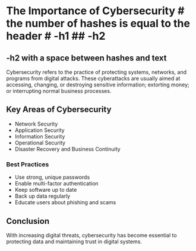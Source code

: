 # The Importance of Cybersecurity  # the number of hashes is equal to the header # -h1 ## -h2
## -h2 with a space between hashes and text

Cybersecurity refers to the practice of protecting systems, networks, and programs from digital attacks. These cyberattacks are usually aimed at accessing, changing, or destroying sensitive information; extorting money; or interrupting normal business processes.

## Key Areas of Cybersecurity

- Network Security  
- Application Security  
- Information Security  
- Operational Security  
- Disaster Recovery and Business Continuity

### Best Practices

- Use strong, unique passwords  
- Enable multi-factor authentication  
- Keep software up to date  
- Back up data regularly  
- Educate users about phishing and scams

## Conclusion

With increasing digital threats, cybersecurity has become essential to protecting data and maintaining trust in digital systems.
